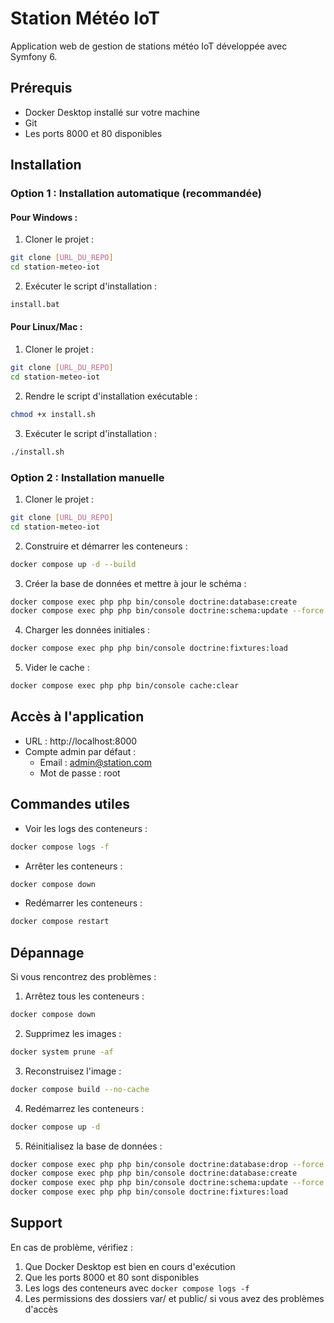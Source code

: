 # Station Météo IoT

Application web de gestion de stations météo IoT développée avec Symfony 6.

## Prérequis

- Docker Desktop installé sur votre machine
- Git
- Les ports 8000 et 80 disponibles

## Installation

### Option 1 : Installation automatique (recommandée)

#### Pour Windows :

1. Cloner le projet :
```bash
git clone [URL_DU_REPO]
cd station-meteo-iot
```

2. Exécuter le script d'installation :
```bash
install.bat
```

#### Pour Linux/Mac :

1. Cloner le projet :
```bash
git clone [URL_DU_REPO]
cd station-meteo-iot
```

2. Rendre le script d'installation exécutable :
```bash
chmod +x install.sh
```

3. Exécuter le script d'installation :
```bash
./install.sh
```

### Option 2 : Installation manuelle

1. Cloner le projet :
```bash
git clone [URL_DU_REPO]
cd station-meteo-iot
```

2. Construire et démarrer les conteneurs :
```bash
docker compose up -d --build
```

3. Créer la base de données et mettre à jour le schéma :
```bash
docker compose exec php php bin/console doctrine:database:create
docker compose exec php php bin/console doctrine:schema:update --force
```

4. Charger les données initiales :
```bash
docker compose exec php php bin/console doctrine:fixtures:load
```

5. Vider le cache :
```bash
docker compose exec php php bin/console cache:clear
```

## Accès à l'application

- URL : http://localhost:8000
- Compte admin par défaut :
  - Email : admin@station.com
  - Mot de passe : root

## Commandes utiles

- Voir les logs des conteneurs :
```bash
docker compose logs -f
```

- Arrêter les conteneurs :
```bash
docker compose down
```

- Redémarrer les conteneurs :
```bash
docker compose restart
```

## Dépannage

Si vous rencontrez des problèmes :

1. Arrêtez tous les conteneurs :
```bash
docker compose down
```

2. Supprimez les images :
```bash
docker system prune -af
```

3. Reconstruisez l'image :
```bash
docker compose build --no-cache
```

4. Redémarrez les conteneurs :
```bash
docker compose up -d
```

5. Réinitialisez la base de données :
```bash
docker compose exec php php bin/console doctrine:database:drop --force
docker compose exec php php bin/console doctrine:database:create
docker compose exec php php bin/console doctrine:schema:update --force
docker compose exec php php bin/console doctrine:fixtures:load
```

## Support

En cas de problème, vérifiez :
1. Que Docker Desktop est bien en cours d'exécution
2. Que les ports 8000 et 80 sont disponibles
3. Les logs des conteneurs avec `docker compose logs -f`
4. Les permissions des dossiers var/ et public/ si vous avez des problèmes d'accès 